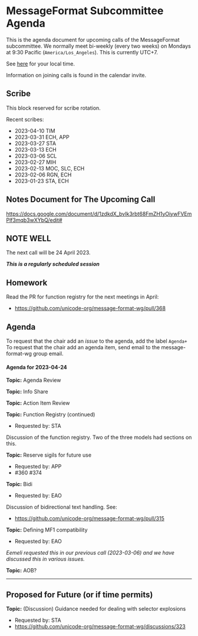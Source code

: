 # MessageFormat Subcommittee Agenda

This is the agenda document for upcoming calls of the MessageFormat subcommittee. We normally meet bi-weekly 
(every two weeks) on Mondays at 9:30 Pacific (`America/Los_Angeles`). This is currently UTC+7. 

See [here](https://www.timeanddate.com/worldclock/converter.html?iso=20230424T173000&p1=224&p2=248&p3=136&p4=179&p5=33&p6=101&p7=268) for your local time.

Information on joining calls is found in the calendar invite.

## Scribe

This block reserved for scribe rotation.

Recent scribes:
* 2023-04-10 TIM
* 2023-03-31 ECH, APP
* 2023-03-27 STA
* 2023-03-13 ECH
* 2023-03-06 SCL
* 2023-02-27 MIH
* 2023-02-13 MOC, SLC, ECH
* 2023-02-06 RGN, ECH
* 2023-01-23 STA, ECH

## Notes Document for The Upcoming Call

https://docs.google.com/document/d/1zdkdX_bvIk3rbt68FmZH1yOiywFVEmPlf3mqb3wXYbQ/edit#

## NOTE WELL

The next call will be 24 April 2023. 

***This is a regularly scheduled session***

## Homework

Read the PR for function registry for the next meetings in April:

* https://github.com/unicode-org/message-format-wg/pull/368 

## Agenda

To request that the chair add an _issue_ to the agenda, add the label `Agenda+`
To request that the chair add an agenda item, send email to the message-format-wg group email.

#### Agenda for 2023-04-24

**Topic:** Agenda Review

**Topic:** Info Share

**Topic:** Action Item Review

**Topic:** Function Registry (continued)
* Requested by: STA

Discussion of the function registry. Two of the three models had sections on this.


**Topic:** Reserve sigils for future use
* Requested by: APP
* #360 #374


**Topic:** Bidi
* Requested by: EAO

Discussion of bidirectional text handling. See:
* https://github.com/unicode-org/message-format-wg/pull/315


**Topic:** Defining MF1 compatibility
* Requested by: EAO

_Eemeli requested this in our previous call (2023-03-06) and we have discussed this in various issues._

**Topic:** AOB?

---

## Proposed for Future (or if time permits)


**Topic:** (Discussion) Guidance needed for dealing with selector explosions
* Requested by: STA
* https://github.com/unicode-org/message-format-wg/discussions/323

